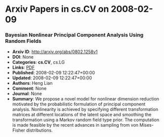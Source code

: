 # Arxiv Papers in cs.CV on 2008-02-09
### Bayesian Nonlinear Principal Component Analysis Using Random Fields
- **Arxiv ID**: http://arxiv.org/abs/0802.1258v1
- **DOI**: None
- **Categories**: **cs.CV**, cs.LG
- **Links**: [PDF](http://arxiv.org/pdf/0802.1258v1)
- **Published**: 2008-02-09 12:22:47+00:00
- **Updated**: 2008-02-09 12:22:47+00:00
- **Authors**: Heng Lian
- **Comment**: None
- **Journal**: None
- **Summary**: We propose a novel model for nonlinear dimension reduction motivated by the probabilistic formulation of principal component analysis. Nonlinearity is achieved by specifying different transformation matrices at different locations of the latent space and smoothing the transformation using a Markov random field type prior. The computation is made feasible by the recent advances in sampling from von Mises-Fisher distributions.



